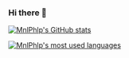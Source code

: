 ### Hi there 👋

[![MnlPhlp's GitHub stats](https://github-readme-stats.vercel.app/api?username=MnlPhlp&show_icons=true&theme=dark)](https://github.com/anuraghazra/github-readme-stats)

[![MnlPhlp's most used languages](https://github-readme-stats.vercel.app/api/top-langs?username=MnlPhlp&show_icons=true&theme=dark)](https://github.com/anuraghazra/github-readme-stats)

<!--
**MnlPhlp/MnlPhlp** is a ✨ _special_ ✨ repository because its `README.md` (this file) appears on your GitHub profile.

Here are some ideas to get you started:

- 🔭 I’m currently working on ...
- 🌱 I’m currently learning ...
- 👯 I’m looking to collaborate on ...
- 🤔 I’m looking for help with ...
- 💬 Ask me about ...
- 📫 How to reach me: ...
- 😄 Pronouns: ...
- ⚡ Fun fact: ...
-->
